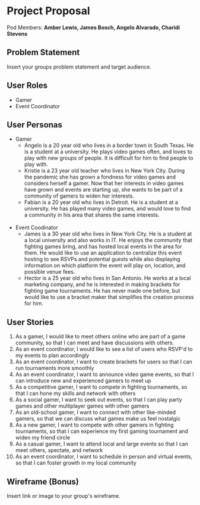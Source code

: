 # Project Proposal

Pod Members: **Amber Lewis, James Bosch, Angelo Alvarado, Charidi Stevens**

## Problem Statement

Insert your groups problem statement and target audience.

## User Roles

- Gamer
- Event Coordinator

## User Personas

- Gamer
  - Angelo is a 20 year old who lives in a border town in South Texas. He is a student at a university. He plays video games often, and loves to play with new groups of people. It is difficult for him to find people to play with.
  - Kristie is a 23 year old teacher who lives in New York City. During the pandemic she has grown a fondness for video games and considers herself a gamer. Now that her interests in video games have grown and events are starting up, she wants to be part of a community of gamers to widen her interests. 
  - Fabian is a 20 year old who lives in Detroit. He is a student at a university. He has played many video games, and would love to find a community in his area that shares the same interests.
  <br>
- Event Coodinator
  - James is a 30 year old who lives in New York City. He is a student at a local university and also works in IT. He enjoys the community that fighting games bring, and has hosted local events in the area for them. He would like to use an application to centralize this event hosting to see RSVPs and potential guests while also displaying information on which platform the event will play on, location, and possible venue fees.
  - Hector is a 25 year old who lives in San Antonio. He works at a local marketing company, and he is interested in making brackets for fighting game tournaments. He has never made one before, but would like to use a bracket maker that simplifies the creation process for him.

## User Stories

1. As a gamer, I would like to meet others online who are part of a game community, so that I can meet and have discussions with others.
2. As an event coordinator, I would like to see a list of users who RSVP'd to my events to plan accordingly
3. As an event coordinator, I want to create brackets for users so that I can run tournaments more smoothly
4. As an event coordinator, I want to announce video game events, so that I can introduce new and experienced gamers to meet up
5. As a competitive gamer, I want to compete in fighting tournaments, so that I can hone my skills and network with others 
6. As a social gamer, I want to seek out events, so that I can play party games and other multiplayer games with other gamers
7. As an old-school gamer, I want to connect with other like-minded gamers, so that we can discuss what games make us feel nostalgic
8. As a new gamer, I want to compete with other gamers in fighting tournaments, so that I can experience my first gaming tournament and widen my friend circle
9. As a casual gamer, I want to attend local and large events so that I can meet others, spectate, and network
10. As an event coordinator, I want to schedule in person and virtual events, so that I can foster growth in my local community

## Wireframe (Bonus)

Insert link or image to your group's wireframe. 
